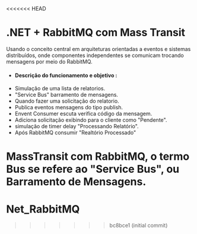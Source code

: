 <<<<<<< HEAD
# .NET + RabbitMQ com  Mass Transit

Usando o conceito central em arquiteturas orientadas a eventos e sistemas distribuídos, onde componentes independentes se comunicam trocando mensagens por meio do RabbitMQ.

- #### Descrição do funcionamento e objetivo :
- Simulação de uma lista de relatorios.
- "Service Bus" barramento de mensagens.
- Quando fazer uma solicitação do relatorio.
- Publica eventos mensagens do tipo publish.
- Envent Consumer escuta verifica código da mensagem.
- Adiciona solicitação exibindo para o cliente como "Pendente".
- simulação de timer delay "Processando Relatório".
- Após RabbitMQ consumir "Realtório Processado" 


MassTransit com RabbitMQ, o termo Bus se refere ao "Service Bus", ou Barramento de Mensagens. 
=======
# Net_RabbitMQ
>>>>>>> bc8bce1 (initial commit)
